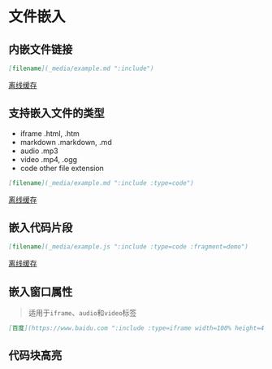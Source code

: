 # 文件嵌入

## 内嵌文件链接

```markdown
[filename](_media/example.md ":include")
```

[离线缓存](/离线缓存.md ":include")

## 支持嵌入文件的类型

- iframe .html, .htm
- markdown .markdown, .md
- audio .mp3
- video .mp4, .ogg
- code other file extension

```markdown
[filename](_media/example.md ":include :type=code")
```

[离线缓存](/离线缓存.md ":include :type=markdown")

## 嵌入代码片段

```markdown
[filename](_media/example.js ":include :type=code :fragment=demo")
```

[离线缓存](/离线缓存.md ":include :type=markdown :fragment=结论")

## 嵌入窗口属性

> 适用于`iframe`、`audio`和`video`标签

```markdown
[百度](https://www.baidu.com ":include :type=iframe width=100% height=400px")
```

## 代码块高亮
